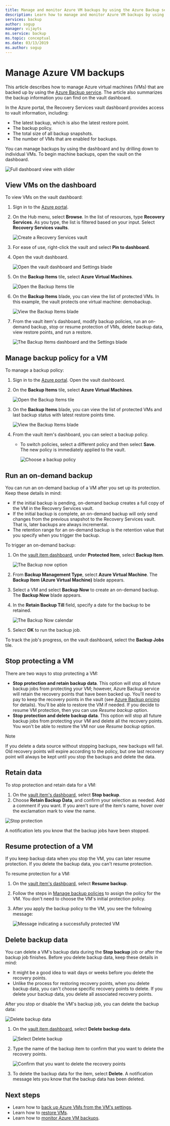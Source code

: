 ```yaml
---
title: Manage and monitor Azure VM backups by using the Azure Backup service
description: Learn how to manage and monitor Azure VM backups by using the Azure Backup service.
services: backup
author: sogup
manager: vijayts
ms.service: backup
ms.topic: conceptual
ms.date: 03/13/2019
ms.author: sogup
---
```

# Manage Azure VM backups

This article describes how to manage Azure virtual machines (VMs) that are backed up by using the [Azure Backup service](backup-overview.md). The article also summarizes the backup information you can find on the vault dashboard.


In the Azure portal, the Recovery Services vault dashboard provides access to vault information, including:

* The latest backup, which is also the latest restore point.
* The backup policy.
* The total size of all backup snapshots.
* The number of VMs that are enabled for backups.

You can manage backups by using the dashboard and by drilling down to individual VMs. To begin machine backups, open the vault on the dashboard.

![Full dashboard view with slider](./media/backup-azure-manage-vms/bottom-slider.png)

## View VMs on the dashboard

To view VMs on the vault dashboard:

1. Sign in to the [Azure portal](https://portal.azure.com/).
2. On the Hub menu, select **Browse**. In the list of resources, type **Recovery Services**. As you type, the list is filtered based on your input. Select **Recovery Services vaults**.

    ![Create a Recovery Services vault](./media/backup-azure-manage-vms/browse-to-rs-vaults.png)

3. For ease of use, right-click the vault and select **Pin to dashboard**.
4. Open the vault dashboard.

    ![Open the vault dashboard and Settings blade](./media/backup-azure-manage-vms/full-view-rs-vault.png)

5. On the **Backup Items** tile, select **Azure Virtual Machines**.

    ![Open the Backup Items tile](./media/backup-azure-manage-vms/contoso-vault-1606.png)

6. On the **Backup Items** blade, you can view the list of protected VMs. In this example, the vault protects one virtual machine: demobackup.  

    ![View the Backup Items blade](./media/backup-azure-manage-vms/backup-items-blade-select-item.png)

7. From the vault item's dashboard, modify backup policies, run an on-demand backup, stop or resume protection of VMs,  delete backup data, view restore points, and run a restore.

    ![The Backup Items dashboard and the Settings blade](./media/backup-azure-manage-vms/item-dashboard-settings.png)

## Manage backup policy for a VM

To manage a backup policy:

1. Sign in to the [Azure portal](https://portal.azure.com/). Open the vault dashboard.
2. On the **Backup Items** tile, select **Azure Virtual Machines**.

    ![Open the Backup Items tile](./media/backup-azure-manage-vms/contoso-vault-1606.png)

3. On the **Backup Items** blade, you can view the list of protected VMs and last backup status with latest restore points time.

    ![View the Backup Items blade](./media/backup-azure-manage-vms/backup-items-blade-select-item.png)

4. From the vault item's dashboard, you can select a backup policy.

   * To switch policies, select a different policy and then select **Save**. The new policy is immediately applied to the vault.

     ![Choose a backup policy](./media/backup-azure-manage-vms/backup-policy-create-new.png)

## Run an on-demand backup
You can run an on-demand backup of a VM after you set up its protection. Keep these details in mind:

- If the initial backup is pending, on-demand backup creates a full copy of the VM in the Recovery Services vault.
- If the initial backup is complete, an on-demand backup will only send changes from the previous snapshot to the Recovery Services vault. That is, later backups are always incremental.
- The retention range for an on-demand backup is the retention value that you specify when you trigger the backup.

To trigger an on-demand backup:

1. On the [vault item dashboard](#view-vms-on-the-dashboard), under **Protected Item**, select **Backup Item**.

    ![The Backup now option](./media/backup-azure-manage-vms/backup-now-button.png)

2. From **Backup Management Type**, select **Azure Virtual Machine**. The **Backup Item (Azure Virtual Machine)** blade appears.
3. Select a VM and select **Backup Now** to create an on-demand backup. The **Backup Now** blade appears.
4. In the **Retain Backup Till** field, specify a date for the backup to be retained.

    ![The Backup Now calendar](./media/backup-azure-manage-vms/backup-now-check.png)

5. Select **OK** to run the backup job.

To track the job's progress, on the vault dashboard, select the **Backup Jobs** tile.

## Stop protecting a VM

There are two ways to stop protecting a VM:

* **Stop protection and retain backup data**. This option will stop all future backup jobs from protecting your VM; however, Azure Backup service will retain the recovery points that have been backed up.  You'll need to pay to keep the recovery points in the vault (see [Azure Backup pricing](https://azure.microsoft.com/pricing/details/backup/) for details). You'll be able to restore the VM if needed. If you decide to resume VM protection, then you can use *Resume backup* option.
* **Stop protection and delete backup data**. This option will stop all future backup jobs from protecting your VM and delete all the recovery points. You won't be able to restore the VM nor use *Resume backup* option.

>[!NOTE]
>If you delete a data source without stopping backups, new backups will fail. Old recovery points will expire according to the policy, but one last recovery point will always be kept until you stop the backups and delete the data.
>

## Retain data

To stop protection and retain data for a VM:

1. On the [vault item's dashboard](#view-vms-on-the-dashboard), select **Stop backup**.
2. Choose **Retain Backup Data**, and confirm your selection as needed. Add a comment if you want. If you aren't sure of the item's name, hover over the exclamation mark to view the name.

  ![Stop protection](./media/backup-azure-manage-vms/retain-backup-data.png)

A notification lets you know that the backup jobs have been stopped.

## Resume protection of a VM

If you keep backup data when you stop the VM, you can later resume protection. If you delete the backup data, you can't resume protection.

To resume protection for a VM:

1. On the [vault item's dashboard](#view-vms-on-the-dashboard), select **Resume backup**.

2. Follow the steps in [Manage backup policies](#manage-backup-policy-for-a-vm) to assign the policy for the VM. You don't need to choose the VM's initial protection policy.
3. After you apply the backup policy to the VM, you see the following message:

    ![Message indicating a successfully protected VM](./media/backup-azure-manage-vms/success-message.png)

## Delete backup data

You can delete a VM's backup data during the **Stop backup** job or after the backup job finishes. Before you delete backup data, keep these details in mind:

- It might be a good idea to wait days or weeks before you delete the recovery points.
- Unlike the process for restoring recovery points, when you delete backup data, you can't choose specific recovery points to delete. If you delete your backup data, you delete all associated recovery points.

After you stop or disable the VM's backup job, you can delete the backup data:

  ![Delete backup data](./media/backup-azure-manage-vms/delete-backup-data.png)

1. On the [vault item dashboard](#view-vms-on-the-dashboard), select **Delete backup data**.

    ![Select Delete backup](./media/backup-azure-manage-vms/delete-backup-buttom.png)

1. Type the name of the backup item to confirm that you want to delete the recovery points.

    ![Confirm that you want to delete the recovery points](./media/backup-azure-manage-vms/item-verification-box.png)

1. To delete the backup data for the item, select **Delete**. A notification message lets you know that the backup data has been deleted.

## Next steps
- Learn how to [back up Azure VMs from the VM's settings](backup-azure-vms-first-look-arm.md).
- Learn how to [restore VMs](backup-azure-arm-restore-vms.md).
- Learn how to [monitor Azure VM backups](backup-azure-monitor-vms.md).
